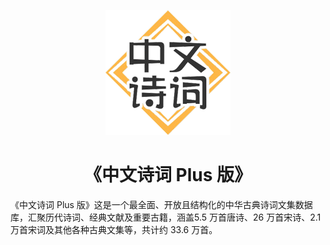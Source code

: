 <p align="center">
    <img src="./public/images/logo.png" alt="logo" style="height: 200px; width:200px;"/>
</p>

<h1 align="center">《中文诗词 Plus 版》</h1>

《中文诗词 Plus 版》这是一个最全面、开放且结构化的中华古典诗词文集数据库，汇聚历代诗词、经典文献及重要古籍，涵盖5.5 万首唐诗、26 万首宋诗、2.1 万首宋词及其他各种古典文集等，共计约 33.6 万首。




